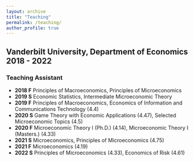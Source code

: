 ```yaml
---
layout: archive
title: "Teaching"
permalink: /teaching/
author_profile: true
---
```


## Vanderbilt University, Department of Economics 2018 - 2022

### Teaching Assistant
* **2018 F** Principles of Macroeconomics, Principles of Microeconomics
* **2019 S** Economic Statistics, Intermediate Microeconomic Theory
* **2019 F** Principles of Macroeconomics, Economics of Information and Communications Technology (4.4)
* **2020 S** Game Theory with Economic Applications (4.47), Selected Microeconomic Topics (4.5)
* **2020 F** Microeconomic Theory I (Ph.D.) (4.14), Microeconomic Theory I (Masters.) (4.33)
* **2021 S** Microeconomics, Principles of Microeconomics (4.75)
* **2021 F** Microeconomics (4.19)
* **2022 S** Principles of Microeconomics (4.33), Economics of Risk (4.61)
